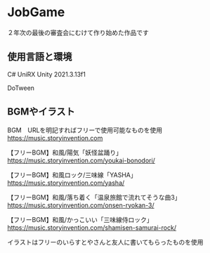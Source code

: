 # JobGame
２年次の最後の審査会にむけて作り始めた作品です
## 使用言語と環境
C#
UniRX
Unity 2021.3.13f1

DoTween
## BGMやイラスト
BGM　URLを明記すればフリーで使用可能なものを使用
https://music.storyinvention.com

【フリーBGM】和風/陽気「妖怪盆踊り」　https://music.storyinvention.com/youkai-bonodori/

【フリーBGM】和風ロック/三味線「YASHA」https://music.storyinvention.com/yasha/

【フリーBGM】和風/落ち着く「温泉旅館で流れてそうな曲3」　https://music.storyinvention.com/onsen-ryokan-3/

【フリーBGM】和風/かっこいい「三味線侍ロック」　https://music.storyinvention.com/shamisen-samurai-rock/

イラストはフリーのいらすとやさんと友人に書いてもらったものを使用

